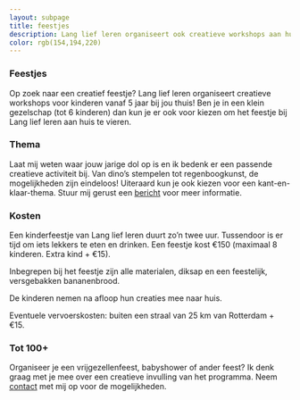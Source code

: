 ```yaml
---
layout: subpage
title: feestjes
description: Lang lief leren organiseert ook creatieve workshops aan huis voor iedereen vanaf 5 jaar!
color: rgb(154,194,220)
---
```


### Feestjes

Op zoek naar een creatief feestje? Lang lief leren organiseert creatieve workshops voor kinderen vanaf 5 jaar bij jou thuis! Ben je in een klein gezelschap (tot 6 kinderen) dan kun je er ook voor kiezen om het feestje bij Lang lief leren aan huis te vieren.

### Thema

Laat mij weten waar jouw jarige dol op is en ik bedenk er een passende creatieve activiteit bij. Van dino’s stempelen tot regenboogkunst, de mogelijkheden zijn eindeloos! Uiteraard kun je ook kiezen voor een kant-en-klaar-thema. Stuur mij gerust een [bericht](/contact) voor meer informatie.

### Kosten

Een kinderfeestje van Lang lief leren duurt zo’n twee uur. Tussendoor is er tijd om iets lekkers te eten en drinken. Een feestje kost €150 (maximaal 8 kinderen. Extra kind + €15).

Inbegrepen bij het feestje zijn alle materialen, diksap en een feestelijk, versgebakken bananenbrood.

De kinderen nemen na afloop hun creaties mee naar huis.

Eventuele vervoerskosten: buiten een straal van 25 km van Rotterdam + €15.

### Tot 100+

Organiseer je een vrijgezellenfeest, babyshower of ander feest? Ik denk graag met je mee over een creatieve invulling van het programma. Neem [contact](/contact) met mij op voor de mogelijkheden.
